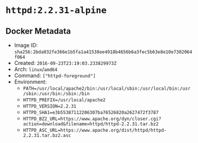 # `httpd:2.2.31-alpine`

## Docker Metadata

- Image ID: `sha256:2bda032fe366e1b5fa1a41538ee4918b4656b6a3fec5b63e8e10e7302064f064`
- Created: `2016-09-23T23:19:03.233829973Z`
- Arch: `linux`/`amd64`
- Command: `["httpd-foreground"]`
- Environment:
  - `PATH=/usr/local/apache2/bin:/usr/local/sbin:/usr/local/bin:/usr/sbin:/usr/bin:/sbin:/bin`
  - `HTTPD_PREFIX=/usr/local/apache2`
  - `HTTPD_VERSION=2.2.31`
  - `HTTPD_SHA1=e3b55387112206307ba76526820a2627472f3787`
  - `HTTPD_BZ2_URL=https://www.apache.org/dyn/closer.cgi?action=download&filename=httpd/httpd-2.2.31.tar.bz2`
  - `HTTPD_ASC_URL=https://www.apache.org/dist/httpd/httpd-2.2.31.tar.bz2.asc`
